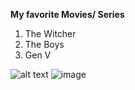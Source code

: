 **My favorite Movies/ Series** 

1. The Witcher
2. The Boys
3. Gen V

![alt text](image.jpg)
![image](https://github.com/jemsgithub04/app-dev/assets/151796100/fe1bcff1-7fb3-469f-838b-4560480bf066)
